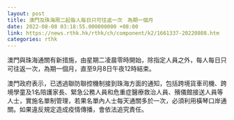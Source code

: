 ```yaml
---
layout: post
title: 澳門及珠海周二起每人每日只可往返一次　為期一個月
date: 2022-08-08 03:18:55.000000000 +08:00
link: https://news.rthk.hk/rthk/ch/component/k2/1661337-20220808.htm
categories: rthk
---
```


澳門與珠海通關有新措施，由星期二凌晨零時開始，除指定人員之外，每人每日只可往返一次，為期一個月，直至9月8日午夜12時結束。

澳門政府表示，已透過聯防聯控機制接到珠海方面的通知，包括跨境貨車司機、跨境學童及1名陪護家長、緊急公務人員和危重症醫療救治人員、殯儀館接送人員等人士，實施名單制管理，若果名單內人士每天通關多於一次，必須利用橫琴口岸通關。如果違反規定造成疫情傳播，會依法追究責任。
